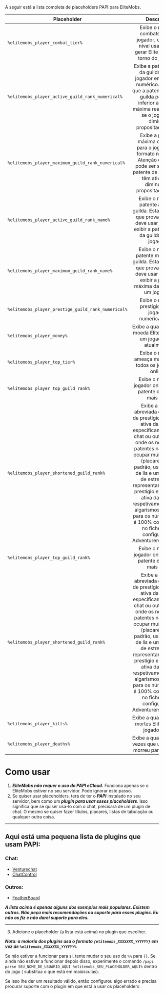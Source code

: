 A seguir está a lista completa de placeholders PAPI para EliteMobs.

| Placeholder                                        |                                                                                                                                                                                                                         Descrição                                                                                                                                                                                                                          |
|----------------------------------------------------|:----------------------------------------------------------------------------------------------------------------------------------------------------------------------------------------------------------------------------------------------------------------------------------------------------------------------------------------------------------------------------------------------------------------------------------------------------------:|
| `%elitemobs_player_combat_tier%`                   |                                                                                                                                                                         Exibe o nível de combate de um jogador, ou seja, o nível usado para gerar Elite Mobs em torno do jogador.                                                                                                                                                                          |
| `%elitemobs_player_active_guild_rank_numerical%`   |                                                                                                                           Exibe a patente ativa da guilda para o jogador em formato numérico. Atenção que a patente ativa da guilda pode ser inferior à patente máxima real da guilda se o jogador a diminuir propositadamente.                                                                                                                            |
| `%elitemobs_player_maximum_guild_rank_numerical%`  |                                                                                                                                        Exibe a patente máxima da guilda para o jogador em formato numérico. Atenção que esta pode ser superior à patente de guilda que têm ativa se a diminuíram propositadamente.                                                                                                                                         |
| `%elitemobs_player_active_guild_rank_name%`        |                                                                                                                                                       Exibe o nome da patente ativa da guilda. Esta é a opção que provavelmente deve usar se quiser exibir a patente ativa da guilda de um jogador.                                                                                                                                                        |
| `%elitemobs_player_maximum_guild_rank_name%`       |                                                                                                                                                      Exibe o nome da patente máxima da guilda. Esta é a opção que provavelmente deve usar se quiser exibir a patente máxima da guilda de um jogador.                                                                                                                                                       |
| `%elitemobs_player_prestige_guild_rank_numerical%` |                                                                                                                                                                                                  Exibe o nível de prestígio de um jogador, numericamente.                                                                                                                                                                                                  |
| `%elitemobs_player_money%`                         |                                                                                                                                                                                            Exibe a quantidade de moeda EliteMobs que um jogador tem atualmente.                                                                                                                                                                                            |
| `%elitemobs_player_top_tier%`                      |                                                                                                                                                                                              Exibe o nível de ameaça mais alto de todos os jogadores online.                                                                                                                                                                                               |
| `%elitemobs_player_top_guild_rank%`                |                                                                                                                                                                                             Exibe o nome do jogador online com a patente de guilda mais alta.                                                                                                                                                                                              |
| `%elitemobs_player_shortened_guild_rank%`          | Exibe a versão abreviada dos níveis de prestígio e patente ativa da guilda, especificamente para chat ou outros locais onde os nomes das patentes não podem ocupar muito espaço (placares). Por padrão, usa um fleur de lis e um unicode de estrela para representar o nível de prestígio e a patente ativa da guilda respetivamente, e usa algarismos romanos para os números. Isto é 100% configurável no ficheiro de configuração AdventurersGuild.yml. |
| `%elitemobs_player_top_guild_rank%`                |                                                                                                                                                                                             Exibe o nome do jogador online com a patente de guilda mais alta.                                                                                                                                                                                              |
| `%elitemobs_player_shortened_guild_rank%`          | Exibe a versão abreviada dos níveis de prestígio e patente ativa da guilda, especificamente para chat ou outros locais onde os nomes das patentes não podem ocupar muito espaço (placares). Por padrão, usa um fleur de lis e um unicode de estrela para representar o nível de prestígio e a patente ativa da guilda respetivamente, e usa algarismos romanos para os números. Isto é 100% configurável no ficheiro de configuração AdventurersGuild.yml. |
| `%elitemobs_player_kills%`                         |                                                                                                                                                                                                   Exibe a quantidade de mortes Elite que um jogador tem.                                                                                                                                                                                                   |
| `%elitemobs_player_deaths%`                        |                                                                                                                                                                                              Exibe a quantidade de vezes que um jogador morreu para um elite.                                                                                                                                                                                              |

# Como usar

1) ***EliteMobs não requer o uso do PAPI eCloud.*** Funciona apenas se o EliteMobs estiver no seu servidor. Pode ignorar
   este passo.
2) Se quiser usar placeholders, terá de ter o ***PAPI*** instalado no seu servidor, bem como um
   ***plugin para usar esses placeholders***. Isso significa que se quiser usá-lo com o chat, precisará de um plugin de
   chat. O mesmo se quiser fazer títulos, placares, listas de tabulação ou qualquer outra coisa.

-----

## Aqui está uma pequena lista de plugins que usam PAPI:

### Chat:
- [Venturechat](https://www.spigotmc.org/resources/venturechat.771/)
- [ChatControl](https://www.spigotmc.org/resources/chatcontrol%E2%84%A2-the-ultimate-chat-plugin-500-000-downloads-1-2-5-1-16-4.271/)
### Outros:
- [FeatherBoard](https://www.spigotmc.org/resources/featherboard.2691/)

***A lista acima é apenas alguns dos exemplos mais populares. Existem outros. Não peça mais recomendações ou suporte
para esses plugins. Eu não os fiz e não darei suporte para eles.***

-----

3) Adicione o placeholder (a lista está acima) no plugin que escolher.

***Nota: a maioria dos plugins usa o formato `{elitemobs_XXXXXXX_YYYYYY}` em vez de `%elitemobs_XXXXXXX_YYYYYY%`***

Se não estiver a funcionar para si, tente mudar o seu uso de `%%` para `{}`. Se ainda não estiver a funcionar depois
disso, experimente o comando `/papi parse SEU_NOME_DE_USUÁRIO_AQUI %elitemobs_SEU_PLACEHOLDER_AQUI%` dentro do jogo (
substitua o que está em maiúsculas).

Se isso lhe der um resultado válido, então configurou algo errado e precisa procurar suporte com o plugin em que está a
usar os placeholders.

